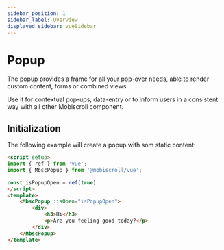 ```yaml
---
sidebar_position: 1
sidebar_label: Overview
displayed_sidebar: vueSidebar
---
```


# Popup

The popup provides a frame for all your pop-over needs, able to render custom content, forms or combined views.

Use it for contextual pop-ups, data-entry or to inform users in a consistent way with all other Mobiscroll component.

## Initialization

The following example will create a popup with som static content:

```html title="Popup with content"
<script setup>
import { ref } from 'vue';
import { MbscPopup } from '@mobiscroll/vue';

const isPopupOpen = ref(true)
</script>
<template>
    <MbscPopup :isOpen="isPopupOpen">
        <div>
            <h3>Hi</h3>
            <p>Are you feeling good today?</p>
        </div>
    </MbscPopup>
</template>
```
